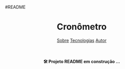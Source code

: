 #README

<h1 align="center">Cronômetro  </h1>

<p align="center">
<a href="#sobre">Sobre</a>
<a href="#sobre">Tecnologias</a>
<a href="#sobre">Autor</a>
</p>

<br>


<h4 align="center">
<g-emoji class="g-emoji" alias="hammer_and_wrench" fallback-src="https://github.githubassets.com/images/icons/emoji/unicode/1f6e0.png">🛠</g-emoji> Projeto README em construção ... 

</h4>
